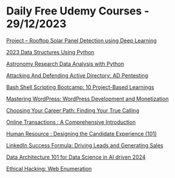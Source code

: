 # Daily Free Udemy Courses - 29/12/2023

[Project – Rooftop Solar Panel Detection using Deep Learning](https://www.udemy.com/course/project-rooftop-solar-panel-detection-using-deep-learning/?couponCode=EEB9104F096D2B26C44A)
[2023 Data Structures Using Python](https://www.udemy.com/course/data-structures-using-python/?couponCode=REVIEWS)
[Astronomy Research Data Analysis with Python](https://www.udemy.com/course/astronomy-research-data-analysis-with-python/?couponCode=A0013775032DE38C0C5D)
[Attacking And Defending Active Directory: AD Pentesting](https://www.udemy.com/course/attacking-and-defending-active-directory/?couponCode=F6F215F869F254B5048D)
[Bash Shell Scripting Bootcamp: 10 Project-Based Learnings](https://www.udemy.com/course/bash-shell-scripting-bootcamp-10-project-based-learning/?couponCode=8D8A57A5B46C71E6B652)
[Mastering WordPress: WordPress Development and Monetization](https://www.udemy.com/course/master-wordpress-website-development-and-monetization/?couponCode=93EFD1BB226BF0B1F136)
[Choosing Your Career Path: Finding Your True Calling](https://www.udemy.com/course/career-choosing-and-career-counselling/?couponCode=CAE40F9BFF05ECEBA139)
[Online Transactions : A Comprehensive Introduction](https://www.udemy.com/course/online-transactions-step-by-step-guide/?couponCode=5F2D370D32410848628A)
[Human Resource : Designing the Candidate Experience (101)](https://www.udemy.com/course/human-resource-designing-the-candidate-experience-101/?couponCode=3A35605A962CB60B5D64)
[LinkedIn Success Formula: Driving Leads and Generating Sales](https://www.udemy.com/course/generate-quality-leads-with-linkedin/?couponCode=HOLIDAYPROMO)
[Data Architecture 101 for Data Science in AI driven 2024](https://www.udemy.com/course/data-architecture-101-for-data-science/?couponCode=LAUNCH_FREE)
[Ethical Hacking: Web Enumeration](https://www.udemy.com/course/ethical-hacking-web-enumeration/?couponCode=ISNOTOVER)
